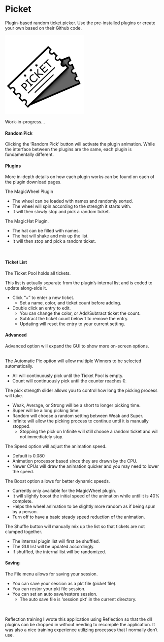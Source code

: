 # Picket
Plugin-based random ticket picker.
Use the pre-installed plugins or create your own based on their Github code.

![Icon](https://github.com/cloudd901/Picket/blob/master/Picket/picket.png)

Work-in-progress...


<h4>Random Pick</h4>
Clicking the ‘Random Pick’ button will activate the plugin animation. While the interface between the plugins are the same, each plugin is fundamentally different.

<h4>Plugins</h4>
More in-depth details on how each plugin works can be found on each of the plugin download pages.

The MagicWheel Plugin
- The wheel can be loaded with names and randomly sorted.
- The wheel will spin according to the strength it starts with.
- It will then slowly stop and pick a random ticket.

The MagicHat Plugin.
- The hat can be filled with names.
- The hat will shake and mix up the list.
- It will then stop and pick a random ticket.
<br>

<h4>Ticket List</h4>
The Ticket Pool holds all tickets.

This list is actually separate from the plugin’s internal list and is coded to update along-side it.

- Click “+” to enter a new ticket.
  - Set a name, color, and ticket count before adding.
- Double click an entry to edit.
  - You can change the color, or Add/Subtract ticket the count.
  - Subtract the ticket count below 1 to remove the entry.
  - Updating will reset the entry to your current setting.

<h4>Advanced</h4>
Advanced option will expand the GUI to show more on-screen options.
<br>
<br>

The Automatic Pic option will allow multiple Winners to be selected automatically.
- All will continuously pick until the Ticket Pool is empty.
- Count will continuously pick until the counter reaches 0.

The pick strength slider allows you to control how long the picking process will take.
- Weak, Average, or Strong will be a short to longer picking time.
- Super will be a long picking time.
- Random will choose a random setting between Weak and Super.
- Infinite will allow the picking process to continue until it is manually stopped.
    - Stopping the pick on Infinite will still choose a random ticket and will not immediately stop.

The Speed option will adjust the animation speed.
- Default is 0.080
- Animation processor based since they are drawn by the CPU.
- Newer CPUs will draw the animation quicker and you may need to lower the speed.

The Boost option allows for better dynamic speeds.
- Currently only available for the MagicWheel plugin.
- It will slightly boost the initial speed of the animation while until it is 40% complete.
- Helps the wheel animation to be slightly more random as if being spun by a person.
- Turn off to have a basic steady speed reduction of the animation.

The Shuffle button will manually mix up the list so that tickets are not clumped together.
- The internal plugin list will first be shuffled.
- The GUI list will be updated accordingly.
- If shuffled, the internal list will be randomized.

<h4>Saving</h4>
The File menu allows for saving your session.

- You can save your session as a pkt file (picket file).
- You can restor your pkt file session.
- You can set an auto save/restore session.
   - The auto save file is 'session.pkt' in the current directory.

<br>
<br>
Reflection training
I wrote this application using Reflection so that the dll plugins can be dropped in without needing to recompile the application. It was also a nice training experience utilizing processes that I normally don’t use.
